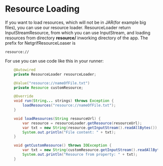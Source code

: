 # Resource Loading

If you want to load resources, which will not be in JAR(for example big files), you can use our resource loader.
ResourceLoader return InputStreamResource, from which you can use InputStream, and loading resources from directory **resource/**  inworking directory of the app.
The prefix for NetgrifResourceLoaser is 

```
resource://
```

For use you can use code like this in your runner:
```java
    @Autowired
    private ResourceLoader resourceLoader;

    @Value("resource://nameOfFile.txt")
    private Resource customResource;

    @Override
    void run(String... strings) throws Exception {
        loadResources("resource://nameOfFile.txt");
    }

    void loadResources(String resourceUrl) {
        var resource = resourceLoader.getResource(resourceUrl);
        var txt = new String(resource.getInputStream().readAllBytes());
        System.out.println("File content: " + txt);
    }

    void getCustomResource() throws IOException {
        var txt = new String(customResource.getInputStream().readAllBytes());
        System.out.println("Resource from property: " + txt);
    }
```

